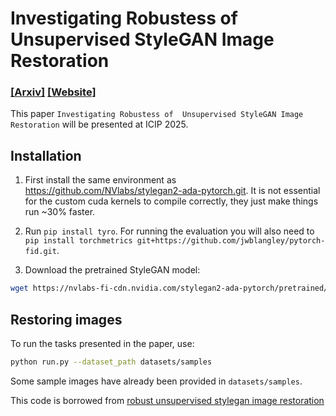 # Investigating Robustess of  Unsupervised StyleGAN Image Restoration
### [[Arxiv]]() [[Website]](https://aamaanakbar.github.io/investigating_rusir/)

This paper `Investigating Robustess of  Unsupervised StyleGAN Image Restoration` will be presented at ICIP 2025. 

## Installation

1) First install the same environment as https://github.com/NVlabs/stylegan2-ada-pytorch.git. It is not essential for the custom cuda kernels to compile correctly, they just make things run ~30% faster.

2) Run `pip install tyro`. For running the evaluation you will also need to `pip install torchmetrics git+https://github.com/jwblangley/pytorch-fid.git`.

2) Download the pretrained StyleGAN model:
```bash
wget https://nvlabs-fi-cdn.nvidia.com/stylegan2-ada-pytorch/pretrained/ffhq.pkl -O pretrained/ffhq.pkl
```
## Restoring images

To run the tasks presented in the paper, use:

```bash 
python run.py --dataset_path datasets/samples
```

Some sample images have already been provided in `datasets/samples`.



















This code is borrowed from [robust unsupervised stylegan image restoration](https://github.com/yohan-pg/robust-unsupervised)